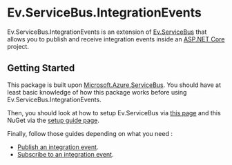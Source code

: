# Ev.ServiceBus.IntegrationEvents

Ev.ServiceBus.IntegrationEvents is an extension of [Ev.ServiceBus](https://github.com/EcovadisCode/Ev.ServiceBus) 
that allows you to publish and receive integration events inside an [ASP.NET Core](https://docs.microsoft.com/en-us/aspnet/core/) project.

## Getting Started

This package is built upon [Microsoft.Azure.ServiceBus](https://www.nuget.org/packages/Microsoft.Azure.ServiceBus/). 
You should have at least basic knowledge of how this package works before using Ev.ServiceBus.IntegrationEvents.

Then, you should look at how to setup Ev.ServiceBus via [this page](https://github.com/EcovadisCode/Ev.ServiceBus/blob/master/docs/SetUp.md)
and this NuGet via the [setup guide page](./IntegrationEvents/Setup.md).

Finally, follow those guides depending on what you need :
* [Publish an integration event](./IntegrationEvents/Publish.md).
* [Subscribe to an integration event](./IntegrationEvents/Subscribe.md).
